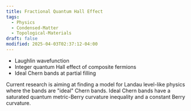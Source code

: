 ```yaml
---
title: Fractional Quantum Hall Effect
tags:
  - Physics
  - Condensed-Matter
  - Topological-Materials
draft: false
modified: 2025-04-03T02:37:12-04:00
---
```

- Laughlin wavefunction
- Integer quantum Hall effect of composite fermions
- Ideal Chern bands at partial filling

Current research is aiming at finding a model for Landau level-like physics where the bands are "ideal" Chern bands. Ideal Chern bands have a saturated quantum metric-Berry curvature inequality and a constant Berry curvature.